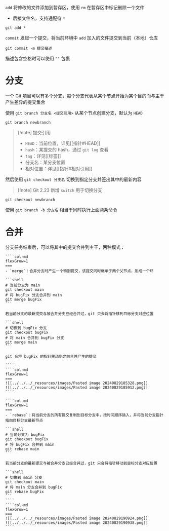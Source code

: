 `add` 将修改的文件添加到暂存区，使用 `rm` 在暂存区中标记删除一个文件
- 后接文件名，支持通配符 `*`

```shell
git add *
```

`commit` 发起一个提交，将当前环境中 ` add ` 加入的文件提交到当前（本地）仓库

```shell
git commit -m 提交描述
```

描述包含空格时可以使用 `""` 包裹

# 分支

一个 Git 项目可以有多个分支，每个分支代表从某个节点开始为某个目的而与主干产生差异的提交集合

使用 `git branch 分支名 <提交引用>` 从某个节点创建分支，默认为 `HEAD` 

```shell
git branch newbranch
```

> [!note] 提交引用
> - `HEAD`：当前位置，详见[[指针#HEAD]]
> - `hash`：某提交的 hash，通过 `git log` 查看
> - `tag`：详见[[标签]]
> - 分支名：某分支位置
> - 相对位置：详见[[指针#相对引用]]

然后使用 `git checkout 分支名` 切换到指定分支并签出其中的最新内容

>[!note] Git 2.23 新增 `switch` 用于切换分支

```shell
git checkout newbranch 
```

使用 `git branch -b 分支名` 相当于同时执行上面两条命令

# 合并

分支任务结束后，可以将其中的提交合并到主干，两种模式：

`````col
````col-md
flexGrow=1
===
- `merge`：合并分支时产生一个特别提交，该提交同时继承于两个父节点，形成一个环

```shell
# 当前分支为 main
git checkout main
# 将 bugFix 分支合并到 main
git merge bugFix
```

若当前分支的最新提交与被合并分支已经合并过，git 只会将指针移到目标分支对应位置

```shell
# 切换到 bugFix 分支
git checkout bugFix
# 将 main 合并到 bugFix 分支
git merge main
```

git 会将 bugFix 的指针移动到之前合并产生的提交

````
````col-md
flexGrow=1
===
![[../../../_resources/images/Pasted image 20240829185328.png]]
![[../../../_resources/images/Pasted image 20240829185912.png]]
````
`````

`````col
````col-md
flexGrow=1
===
- `rebase`：将当前分支的所有提交复制到目标分支中，按时间顺序插入，并将当前分支指针指向目标分支最新节点

```shell
# 当前分支为 bugFix
git checkout bugFix
# 将 bugFix 合并到 main
git rebase main
```

若当前分支的最新提交与被合并分支已经合并过，git 只会将指针移动到目标分支对应位置

```shell
# 切换到 main 分支
git checkout main
# 将 main 分支合并到 bugFix
git rebase bugFix
```
````
````col-md
flexGrow=1
===
![[../../../_resources/images/Pasted image 20240829190924.png]]
![[../../../_resources/images/Pasted image 20240829190938.png]]
````
`````
